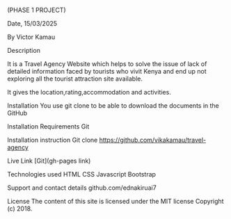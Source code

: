 (PHASE 1 PROJECT)

Date, 15/03/2025

By Victor Kamau

Description

It is a Travel Agency Website which helps to solve the issue of lack of detailed information faced by
tourists who vivit Kenya and end up not exploring all the tourist attraction site available.

It gives the location,rating,accommodation and activities.

Installation
You use git clone to be able to download the documents in the GitHub

Installation Requirements
Git

Installation instruction
Git clone https://github.com/vikakamau/travel-agency

Live Link
[Git](gh-pages link)

Technologies used
 HTML
 CSS
 Javascript
 Bootstrap

Support and contact details
github.com/ednakiruai7

License
The content of this site is licensed under the MIT license Copyright (c) 2018.
